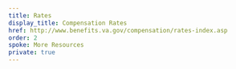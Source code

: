 ```yaml
---
title: Rates
display_title: Compensation Rates
href: http://www.benefits.va.gov/compensation/rates-index.asp
order: 2
spoke: More Resources
private: true
---
```

